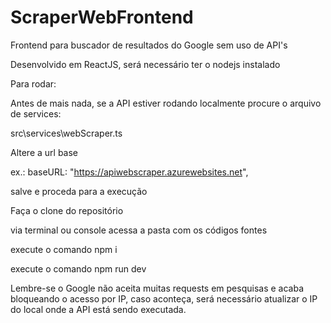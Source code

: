 # ScraperWebFrontend
Frontend para buscador de resultados do Google sem uso de API's

Desenvolvido em ReactJS, será necessário ter o nodejs instalado


Para rodar:


Antes de mais nada, se a API estiver rodando localmente procure o arquivo de services:

src\services\webScraper.ts

Altere a url base

ex.: baseURL: "https://apiwebscraper.azurewebsites.net",

salve e proceda para a execução


Faça o clone do repositório

via terminal ou console acessa a pasta com os códigos fontes

execute o comando npm i

execute o comando npm run dev


Lembre-se o Google não aceita muitas requests em pesquisas e acaba bloqueando o acesso por IP,
caso aconteça, será necessário atualizar o IP do local onde a API está sendo executada.
